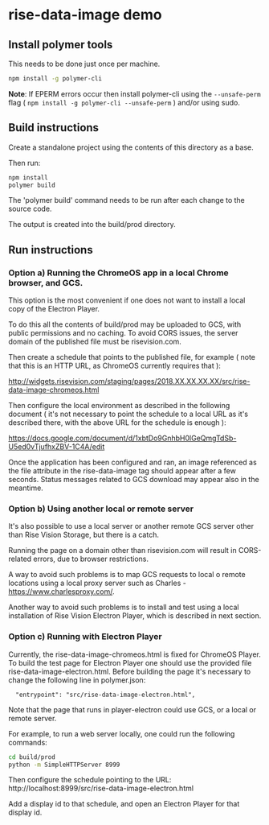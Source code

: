 # rise-data-image demo

## Install polymer tools

This needs to be done just once per machine.

```bash
npm install -g polymer-cli
```

**Note**: If EPERM errors occur then install polymer-cli using the
`--unsafe-perm` flag ( `npm install -g polymer-cli --unsafe-perm` )
and/or using sudo.

## Build instructions

Create a standalone project using the contents of this directory as a base.

Then run:

```bash
npm install
polymer build
```

The 'polymer build' command needs to be run after each change to the source
code.

The output is created into the build/prod directory.

## Run instructions

### Option a) Running the ChromeOS app in a local Chrome browser, and GCS.

This option is the most convenient if one does not want to install a local
copy of the Electron Player.

To do this all the contents of build/prod may be uploaded to GCS,
with public permissions and no caching. To avoid CORS issues, the server
domain of the published file must be risevision.com.

Then create a schedule that points to the published file, for example
( note that this is an HTTP URL, as ChromeOS currently requires that ):

  http://widgets.risevision.com/staging/pages/2018.XX.XX.XX.XX/src/rise-data-image-chromeos.html

Then configure the local environment as described in the following document
( it's not necessary to point the schedule to a local URL as it's described
there, with the above URL for the schedule is enough ):

  https://docs.google.com/document/d/1xbtDo9GnhbH0lGeQmgTdSb-U5ed0vTjufhxZBV-1C4A/edit

Once the application has been configured and ran, an image referenced as the
file attribute in the rise-data-image tag should appear after a few seconds.
Status messages related to GCS download may appear also in the meantime.

### Option b) Using another local or remote server

It's also possible to use a local server or another remote GCS server other
than Rise Vision Storage, but there is a catch.

Running the page on a domain other than risevision.com will result in
CORS-related errors, due to browser restrictions.

A way to avoid such problems is to map GCS requests to local o remote locations
using a local proxy server such as Charles - https://www.charlesproxy.com/.

Another way to avoid such problems is to install and test using a local
installation of Rise Vision Electron Player, which is described in next
section.

### Option c) Running with Electron Player

Currently, the rise-data-image-chromeos.html is fixed for ChromeOS Player.
To build the test page for Electron Player one should use the provided file
rise-data-image-electron.html. Before building the page
it's necessary to change the following line in polymer.json:

```
  "entrypoint": "src/rise-data-image-electron.html",
```

Note that the page that runs in player-electron could use GCS, or a local or
remote server.

For example, to run a web server locally, one could run the following commands:

```bash
cd build/prod
python -m SimpleHTTPServer 8999
```

Then configure the schedule pointing to the URL:
http://localhost:8999/src/rise-data-image-electron.html

Add a display id to that schedule, and open an Electron Player for that
display id.
